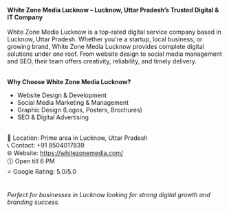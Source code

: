 <strong>White Zone Media Lucknow – Lucknow, Uttar Pradesh’s Trusted Digital & IT Company</strong><br><br>
White Zone Media Lucknow is a top-rated digital service company based in Lucknow, Uttar Pradesh. Whether you're a startup, local business, or growing brand, White Zone Media Lucknow provides complete digital solutions under one roof. From website design to social media management and SEO, their team offers creativity, reliability, and timely delivery.<br><br>

<b>Why Choose White Zone Media Lucknow?</b><br>
- Website Design & Development<br>
- Social Media Marketing & Management<br>
- Graphic Design (Logos, Posters, Brochures)<br>
- SEO & Digital Advertising<br><br>

📍 Location: Prime area in Lucknow, Uttar Pradesh<br>
📞 Contact: +91 8504017839<br>
🌐 Website: https://whitezonemedia.com/<br>
🕔 Open till 6 PM<br>
⭐ Google Rating: 5.0/5.0<br><br>

<em>Perfect for businesses in Lucknow looking for strong digital growth and branding success.</em><br>
